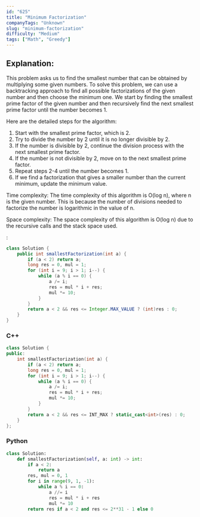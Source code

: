 ```yaml
---
id: "625"
title: "Minimum Factorization"
companyTags: "Unknown"
slug: "minimum-factorization"
difficulty: "Medium"
tags: ["Math", "Greedy"]
---
```


## Explanation:

This problem asks us to find the smallest number that can be obtained by multiplying some given numbers. To solve this problem, we can use a backtracking approach to find all possible factorizations of the given number and then choose the minimum one. We start by finding the smallest prime factor of the given number and then recursively find the next smallest prime factor until the number becomes 1.

Here are the detailed steps for the algorithm:
1. Start with the smallest prime factor, which is 2.
2. Try to divide the number by 2 until it is no longer divisible by 2.
3. If the number is divisible by 2, continue the division process with the next smallest prime factor.
4. If the number is not divisible by 2, move on to the next smallest prime factor.
5. Repeat steps 2-4 until the number becomes 1.
6. If we find a factorization that gives a smaller number than the current minimum, update the minimum value.

Time complexity:
The time complexity of this algorithm is O(log n), where n is the given number. This is because the number of divisions needed to factorize the number is logarithmic in the value of n.

Space complexity:
The space complexity of this algorithm is O(log n) due to the recursive calls and the stack space used.

:

```java
class Solution {
    public int smallestFactorization(int a) {
        if (a < 2) return a;
        long res = 0, mul = 1;
        for (int i = 9; i > 1; i--) {
            while (a % i == 0) {
                a /= i;
                res = mul * i + res;
                mul *= 10;
            }
        }
        return a < 2 && res <= Integer.MAX_VALUE ? (int)res : 0;
    }
}
```

### C++
```cpp
class Solution {
public:
    int smallestFactorization(int a) {
        if (a < 2) return a;
        long res = 0, mul = 1;
        for (int i = 9; i > 1; i--) {
            while (a % i == 0) {
                a /= i;
                res = mul * i + res;
                mul *= 10;
            }
        }
        return a < 2 && res <= INT_MAX ? static_cast<int>(res) : 0;
    }
};
```

### Python
```python
class Solution:
    def smallestFactorization(self, a: int) -> int:
        if a < 2:
            return a
        res, mul = 0, 1
        for i in range(9, 1, -1):
            while a % i == 0:
                a //= i
                res = mul * i + res
                mul *= 10
        return res if a < 2 and res <= 2**31 - 1 else 0
```